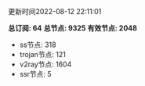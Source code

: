 更新时间2022-08-12 22:11:01

**总订阅: 64**
**总节点: 9325**
**有效节点: 2048**
- ss节点: 318
- trojan节点: 121
- v2ray节点: 1604
- ssr节点: 5
